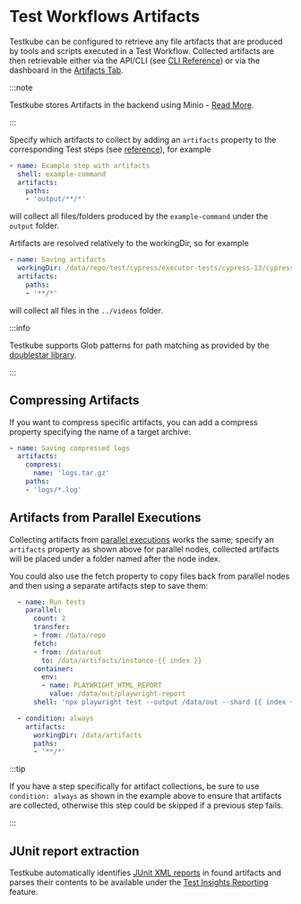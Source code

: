 # Test Workflows Artifacts

Testkube can be configured to retrieve any file artifacts that are produced by tools and scripts executed in 
a Test Workflow. Collected artifacts are then retrievable either via the API/CLI 
(see [CLI Reference](/cli/testkube_download)) or via the dashboard in the [Artifacts Tab](/articles/logs-and-artifacts#artifact-collection).

:::note

Testkube stores Artifacts in the backend using Minio - [Read More](/articles/install/advanced-install#minio).

:::

Specify which artifacts to collect by adding an `artifacts` property to the corresponding Test steps
(see [reference](/articles/crds/testworkflows.testkube.io-v1#stepartifacts)), for example

```yaml
- name: Example step with artifacts
  shell: example-command
  artifacts:
    paths:
    - 'output/**/*'
   ```

will collect all files/folders produced by the `example-command` under the `output` folder. 

Artifacts are resolved relatively to the workingDir, so for example 

```yaml
- name: Saving artifacts
  workingDir: /data/repo/test/cypress/executor-tests/cypress-13/cypress/videos
  artifacts:
    paths:
    - '**/*'
```

will collect all files in the `../videos` folder.

:::info

Testkube supports Glob patterns for path matching as provided by the [doublestar library](https://github.com/bmatcuk/doublestar?tab=readme-ov-file#patterns).

:::

## Compressing Artifacts

If you want to compress specific artifacts, you can add a compress property specifying the name of a target archive:

```yaml
- name: Saving compressed logs
  artifacts:
    compress: 
      name: 'logs.tar.gz'
    paths:
    - 'logs/*.log'
```

## Artifacts from Parallel Executions

Collecting artifacts from [parallel executions](/articles/test-workflows-parallel) works the same; specify 
an `artifacts` property as shown above for parallel nodes, collected artifacts will be placed under a folder 
named after the node index.

You could also use the fetch property to copy files back from parallel nodes and then using a separate
artifacts step to save them:

```yaml
  - name: Run tests
    parallel:
      count: 2
      transfer:
      - from: /data/repo
      fetch:
      - from: /data/out
        to: /data/artifacts/instance-{{ index }}
      container:
        env:
        - name: PLAYWRIGHT_HTML_REPORT
          value: /data/out/playwright-report
      shell: 'npx playwright test --output /data/out --shard {{ index + 1 }}/{{ count }}'

  - condition: always
    artifacts:
      workingDir: /data/artifacts
      paths:
      - '**/*'
```

:::tip

If you have a step specifically for artifact collections, be sure to use `condition: always` as shown in the example 
above to ensure that artifacts are collected, otherwise this step could be skipped if a previous step fails.

:::

## JUnit report extraction

Testkube automatically identifies [JUnit XML reports](https://github.com/testmoapp/junitxml) in found artifacts and parses 
their contents to be available under the [Test Insights Reporting](/articles/test-insights#test-reports) feature.

